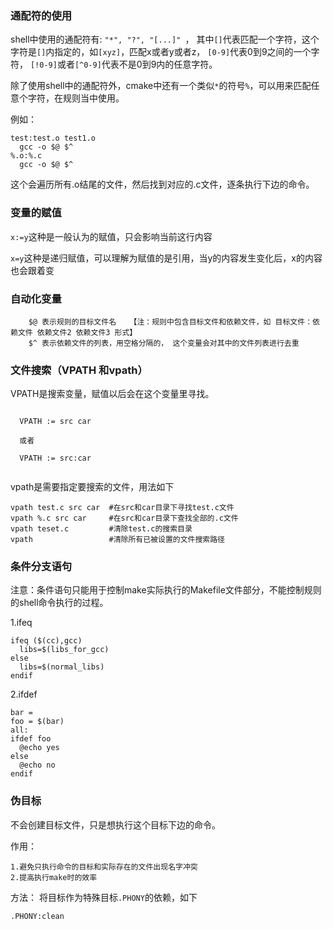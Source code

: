 ### 通配符的使用

  shell中使用的通配符有: `` "*", "?", "[...]"  ``， 其中``[]``代表匹配一个字符，这个字符是``[]``内指定的，如``[xyz]``，匹配x或者y或者z， ``[0-9]``代表0到9之间的一个字符， ``[!0-9]``或者``[^0-9]``代表不是0到9内的任意字符。

  除了使用shell中的通配符外，cmake中还有一个类似``*``的符号``%``，可以用来匹配任意个字符，在规则当中使用。
  
  例如：
  
  ```
  test:test.o test1.o
    gcc -o $@ $^
  %.o:%.c
    gcc -o $@ $^
  
  ```
  这个会遍历所有.o结尾的文件，然后找到对应的.c文件，逐条执行下边的命令。
  
  
### 变量的赋值
  
  ``x:=y``这种是一般认为的赋值，只会影响当前这行内容
  
  ``x=y``这种是递归赋值，可以理解为赋值的是引用，当y的内容发生变化后，x的内容也会跟着变

### 自动化变量
  
```
    $@ 表示规则的目标文件名   【注：规则中包含目标文件和依赖文件，如 目标文件：依赖文件 依赖文件2 依赖文件3 形式】
    $^ 表示依赖文件的列表，用空格分隔的， 这个变量会对其中的文件列表进行去重
```

### 文件搜索（VPATH 和vpath）


VPATH是搜索变量，赋值以后会在这个变量里寻找。

```
  
  VPATH := src car
  
  或者
  
  VPATH := src:car
  
```

vpath是需要指定要搜索的文件，用法如下

```
vpath test.c src car  #在src和car目录下寻找test.c文件
vpath %.c src car     #在src和car目录下查找全部的.c文件
vpath teset.c         #清除test.c的搜索目录
vpath                 #清除所有已被设置的文件搜索路径

```

### 条件分支语句

注意：条件语句只能用于控制make实际执行的Makefile文件部分，不能控制规则的shell命令执行的过程。

1.ifeq

```
ifeq ($(cc),gcc)
  libs=$(libs_for_gcc)
else
  libs=$(normal_libs)
endif
```

2.ifdef

```
bar =
foo = $(bar)
all:
ifdef foo
  @echo yes
else
  @echo no
endif

```

### 伪目标


不会创建目标文件，只是想执行这个目标下边的命令。

作用：
```
1.避免只执行命令的目标和实际存在的文件出现名字冲突
2.提高执行make时的效率
```

方法：
将目标作为特殊目标``.PHONY``的依赖，如下

```
.PHONY:clean
```
